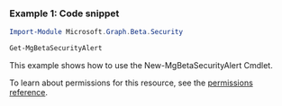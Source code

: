 ### Example 1: Code snippet

```powershell
Import-Module Microsoft.Graph.Beta.Security

Get-MgBetaSecurityAlert
```
This example shows how to use the New-MgBetaSecurityAlert Cmdlet.

To learn about permissions for this resource, see the [permissions reference](/graph/permissions-reference).

